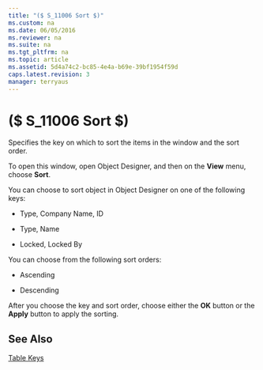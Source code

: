 ```yaml
---
title: "($ S_11006 Sort $)"
ms.custom: na
ms.date: 06/05/2016
ms.reviewer: na
ms.suite: na
ms.tgt_pltfrm: na
ms.topic: article
ms.assetid: 5d4a74c2-bc85-4e4a-b69e-39bf1954f59d
caps.latest.revision: 3
manager: terryaus
---
```

# ($ S_11006 Sort $)
Specifies the key on which to sort the items in the window and the sort order.  
  
 To open this window, open Object Designer, and then on the **View** menu, choose **Sort**.  
  
 You can choose to sort object in Object Designer on one of the following keys:  
  
-   Type, Company Name, ID  
  
-   Type, Name  
  
-   Locked, Locked By  
  
 You can choose from the following sort orders:  
  
-   Ascending  
  
-   Descending  
  
 After you choose the key and sort order, choose either the **OK** button or the **Apply** button to apply the sorting.  
  
## See Also  
 [Table Keys](Table-Keys.md)